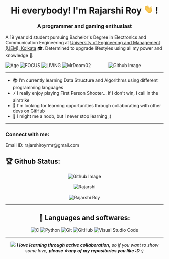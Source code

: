 <h1 align="center"> Hi everybody! I'm Rajarshi Roy <img src="https://raw.githubusercontent.com/ABSphreak/ABSphreak/master/gifs/Hi.gif" width="30px"> ! </h1>
<h3 align="center"> A programmer and gaming enthusiast </h3>

A 19 year old student pursuing Bachelor's Degree in Electronics and Communication Engineering at <a href="https://uem.edu.in/uem-kolkata/">University of Engineering and Management (UEM), Kolkata</a> 🎓. Determined to upgrade lifestyles using all my power and knowledge 🚀.

![Age](https://img.shields.io/badge/AGE-19-blue)
![FOCUS](https://img.shields.io/badge/FOCUS-BackEnd-brightgreen)
![LIVING](https://img.shields.io/badge/LIVING-Kolkata-3c9)
<img src="https://komarev.com/ghpvc/?username=MrDom02&label=Profile%20views&color=0e75b6&style=flat" alt="MrDoom02" />
<img width="35%" align="right" alt="Github Image" src="https://bestanimations.com/media/military/2036384671soldier-army-military-animated-gif-21.gif" />

---

- 📚 I’m currently learning Data Structure and Algorithms using different programming languages 
- ⚡️ I really enjoy playing First Person Shooter... If I don't win, I call in the airstrike
- 🎯 I'm looking for learning opportunities through collaborating with other devs on GitHub
- 👯 I might me a noob, but I never stop learning ;)

---

<h3 align="left">Connect with me:</h3><p align="left">
Email ID: rajarshiroyrmr@gmail.com

## 🏆 Github Status:
<div align="center">
<img width="35%" align="center" alt="Github Image" src="https://c.tenor.com/esCBwJ7Tq4UAAAAC/pc-hack.gif" />
<p><img align="center" src="https://github-readme-stats.vercel.app/api?username=MrDoom02&show_icons=true&theme=react&count_private=true" alt="Rajarshi" /></p>   
<p><img align="center" src="https://github-readme-streak-stats.herokuapp.com/?user=MrDoom02&theme=react&count_private=true" alt="Rajarshi Roy" /></p>

  
---

## 📜 Languages and softwares:
![C](https://img.shields.io/badge/c-%2300599C.svg?style=for-the-badge&logo=c&logoColor=white)
![Python](https://img.shields.io/badge/Python-3776AB?style=for-the-badge&logo=python&logoColor=white)
![Git](https://img.shields.io/badge/git-%23F05033.svg?style=for-the-badge&logo=git&logoColor=white)
![GitHub](https://img.shields.io/badge/github-%23121011.svg?style=for-the-badge&logo=github&logoColor=white)
![Visual Studio Code](https://img.shields.io/badge/VisualStudioCode-0078d7.svg?style=for-the-badge&logo=visual-studio-code&logoColor=white)

---

<img src="https://media.giphy.com/media/LnQjpWaON8nhr21vNW/giphy.gif" width="60"> <em><b>I love learning through active collaboration,</b> so if you want to show some love, <b>please ⭐ any of my repositories you like :D</b> :)</em><br/>
